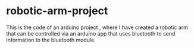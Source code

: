 # robotic-arm-project
This is the code of an arduino project , where I have created a robotic arm that can be controlled via an arduino app that uses bluetooth to send information to the bluetooth module.

